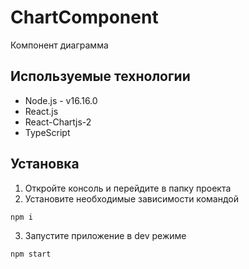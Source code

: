 # ChartComponent

Компонент диаграмма

## Используемые технологии

- Node.js - v16.16.0
- React.js
- React-Chartjs-2
- TypeScript

## Установка

1. Откройте консоль и перейдите в папку проекта
2. Установите необходимые зависимости командой
```bash
npm i
```
3. Запустите приложение в dev режиме
```bash
npm start
```

